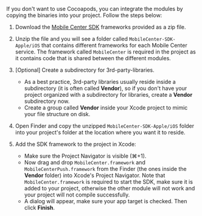 If you don't want to use Cocoapods, you can integrate the modules by copying the binaries into your project. Follow the steps below:

1. Download the [Mobile Center SDK](https://github.com/Microsoft/MobileCenter-SDK-iOS/releases) frameworks provided as a zip file.

2. Unzip the file and you will see a folder called `MobileCenter-SDK-Apple/iOS` that contains different frameworks for each Mobile Center service. The framework called `MobileCenter` is required in the project as it contains code that is shared between the different modules.

3. [Optional] Create a subdirectory for 3rd-party-libraries.
    * As a best practice, 3rd-party libraries usually reside inside a subdirectory (it is often called **Vendor**), so if you don't have your project organized with a subdirectory for libraries, create a **Vendor** subdirectory now.
    * Create a group called **Vendor** inside your Xcode project to mimic your file structure on disk.

4. Open Finder and copy the unzipped `MobileCenter-SDK-Apple/iOS` folder into your project's folder at the location where you want it to reside.

5. Add the SDK framework to the project in Xcode:
    * Make sure the Project Navigator is visible (⌘+1).
    * Now drag and drop `MobileCenter.framework` and `MobileCenterPush.framework` from the Finder (the ones inside the **Vendor** folder) into Xcode's Project Navigator. Note that `MobileCenter.framework` is required to start the SDK, make sure it is added to your project, otherwise the other module will not work and your project will not compile successfully.
    * A dialog will appear, make sure your app target is checked. Then click **Finish**.
